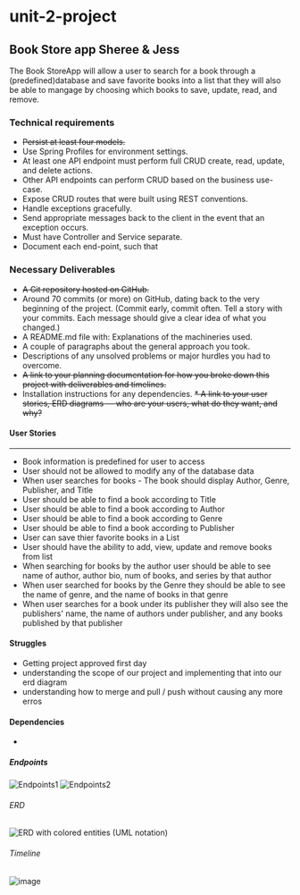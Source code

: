 # unit-2-project
## Book Store app Sheree &amp; Jess

The Book StoreApp will allow a user to search for a book through a (predefined)database and save favorite books into a list that they will also be able to mangage by choosing which books to save, update, read, and remove.

### Technical requirements
* ~~Persist at least four models.~~
* Use Spring Profiles for environment settings.
* At least one API endpoint must perform full CRUD create, read, update, and delete actions.
* Other API endpoints can perform CRUD based on the business use-case.
* Expose CRUD routes that were built using REST conventions.
* Handle exceptions gracefully.
* Send appropriate messages back to the client in the event that an exception occurs.
* Must have Controller and Service separate.
* Document each end-point, such that

### Necessary Deliverables
* ~~A Git repository hosted on GitHub.~~
* Around 70 commits (or more) on GitHub, dating back to the very beginning of the project. (Commit early, commit often. Tell a story with your commits. Each message should give a clear idea of what you changed.)
* A README.md file with:
Explanations of the machineries used.
* A couple of paragraphs about the general approach you took.
* Descriptions of any unsolved problems or major hurdles you had to overcome.
* ~~A link to your planning documentation for how you broke down this project with deliverables and timelines.~~
* Installation instructions for any dependencies.
~~* A link to your user stories, ERD diagrams — who are your users, what do they want, and why?~~

#### User Stories
***
* Book information is predefined for user to access
* User should not be allowed to modify any of the database data 
* When user searches for books - The book should display Author, Genre, Publisher, and Title
* User should be able to find a book according to Title
* User should be able to find a book according to Author
* User should be able to find a book according to Genre
* User should be able to find a book according to Publisher
* User can save thier favorite books in a List
* User should have the ability to add, view, update and remove books from list
* When searching for books by the author user should be able to see name of author, author bio, num of books, and series by that author
* When user searched for books by the Genre they should be able to see the name of genre, and the name of books in that genre
* When user searches for a book under its publisher they will also see the publishers' name, the name of authors under publisher, and any books published by that publisher

#### Struggles
* Getting project approved first day 
* understanding the scope of our project and implementing that into our erd diagram
* understanding how to merge and pull / push without causing any more erros
#### Dependencies
* 

##### Endpoints
![Endpoints1](https://user-images.githubusercontent.com/87440131/148090619-c19d091c-79a9-4c27-8eef-c25fe6782682.jpg)
![Endpoints2](https://user-images.githubusercontent.com/87440131/148090637-71497e99-cb71-4c75-abf2-b88fdafa584a.jpg)

###### ERD
![ERD with colored entities (UML notation)](https://user-images.githubusercontent.com/87440131/148090715-d84a159d-05e6-468b-86b6-367f8777aa73.png)

###### Timeline
![image](https://user-images.githubusercontent.com/87440131/148092580-acfd1470-5c46-49fa-a921-5a157a2b653d.png)

